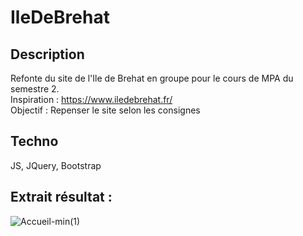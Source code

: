 # IleDeBrehat

## Description

Refonte du site de l'Ile de Brehat en groupe pour le cours de MPA du semestre 2.
<br>
Inspiration : https://www.iledebrehat.fr/ <br>
Objectif : Repenser le site selon les consignes

## Techno

JS, JQuery, Bootstrap

## Extrait résultat :
![Accueil-min(1)](https://user-images.githubusercontent.com/77757761/211947400-821b3d73-71f0-4814-99da-ca13d295b5ee.png)
